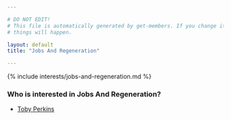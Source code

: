```yaml
---

# DO NOT EDIT!
# This file is automatically generated by get-members. If you change it, bad
# things will happen.

layout: default
title: "Jobs And Regeneration"

---
```


{% include interests/jobs-and-regeneration.md %}

### Who is interested in Jobs And Regeneration?


* [Toby Perkins](../members/toby-perkins.html)
